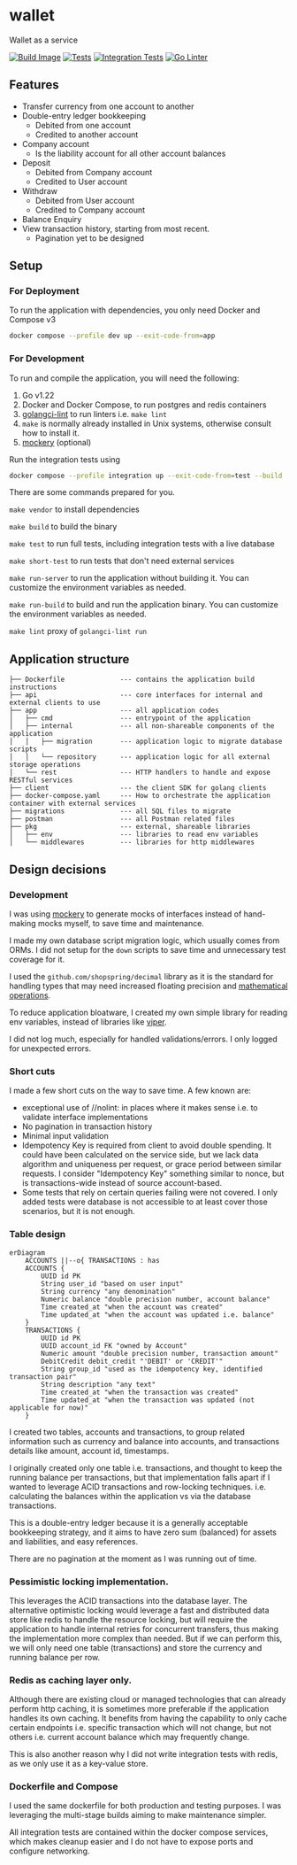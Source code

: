 # wallet

Wallet as a service

[![Build Image](https://github.com/devshark/wallet/actions/workflows/build-image.yaml/badge.svg)](https://github.com/devshark/wallet/actions/workflows/build-image.yaml)
[![Tests](https://github.com/devshark/wallet/actions/workflows/tests.yaml/badge.svg)](https://github.com/devshark/wallet/actions/workflows/tests.yaml)
[![Integration Tests](https://github.com/devshark/wallet/actions/workflows/integration-test.yaml/badge.svg)](https://github.com/devshark/wallet/actions/workflows/integration-test.yaml)
[![Go Linter](https://github.com/devshark/wallet/actions/workflows/linter.yaml/badge.svg)](https://github.com/devshark/wallet/actions/workflows/linter.yaml)

## Features

- Transfer currency from one account to another
- Double-entry ledger bookkeeping
  - Debited from one account
  - Credited to another account
- Company account
  - Is the liability account for all other account balances
- Deposit
  - Debited from Company account
  - Credited to User account
- Withdraw
  - Debited from User account
  - Credited to Company account
- Balance Enquiry
- View transaction history, starting from most recent.
  - Pagination yet to be designed

## Setup

### For Deployment

To run the application with dependencies, you only need Docker and Compose v3

```sh
docker compose --profile dev up --exit-code-from=app
```

### For Development

To run and compile the application, you will need the following:

1. Go v1.22
2. Docker and Docker Compose, to run postgres and redis containers
3. [golangci-lint](https://github.com/golangci/golangci-lint) to run linters i.e. `make lint`
4. `make` is normally already installed in Unix systems, otherwise consult how to install it.
5. [mockery](https://github.com/vektra/mockery) (optional)

Run the integration tests using

```sh
docker compose --profile integration up --exit-code-from=test --build
```

There are some commands prepared for you.

`make vendor` to install dependencies

`make build` to build the binary

`make test` to run full tests, including integration tests with a live database

`make short-test` to run tests that don't need external services

`make run-server` to run the application without building it. You can customize the environment variables as needed.

`make run-build` to build and run the application binary. You can customize the environment variables as needed.

`make lint` proxy of `golangci-lint run`

## Application structure

```code
├── Dockerfile              --- contains the application build instructions
├── api                     --- core interfaces for internal and external clients to use
├── app                     --- all application codes
│   ├── cmd                 --- entrypoint of the application
│   ├── internal            --- all non-shareable components of the application
│   │   ├── migration       --- application logic to migrate database scripts
│   │   └── repository      --- application logic for all external storage operations
│   └── rest                --- HTTP handlers to handle and expose RESTful services
├── client                  --- the client SDK for golang clients
├── docker-compose.yaml     --- How to orchestrate the application container with external services
├── migrations              --- all SQL files to migrate
├── postman                 --- all Postman related files
├── pkg                     --- external, shareable libraries
│   ├── env                 --- libraries to read env variables
│   └── middlewares         --- libraries for http middlewares
```

## Design decisions

### Development

I was using [mockery](https://github.com/vektra/mockery) to generate mocks of interfaces instead of hand-making mocks myself, to save time and maintenance.

I made my own database script migration logic, which usually comes from ORMs. I did not setup for the `down` scripts to save time and unnecessary test coverage for it.

I used the `github.com/shopspring/decimal` library as it is the standard for handling types that may need increased floating precision and [mathematical operations](https://0.30000000000000004.com/).

To reduce application bloatware, I created my own simple library for reading env variables, instead of libraries like [viper](https://github.com/spf13/viper).

I did not log much, especially for handled validations/errors. I only logged for unexpected errors.

### Short cuts

I made a few short cuts on the way to save time. A few known are:

- exceptional use of //nolint: in places where it makes sense i.e. to validate interface implementations
- No pagination in transaction history
- Minimal input validation
- Idempotency Key is required from client to avoid double spending. It could have been calculated on the service side, but we lack data algorithm and uniqueness per request, or grace period between similar requests. I consider "Idempotency Key" something similar to nonce, but is transactions-wide instead of source account-based.
- Some tests that rely on certain queries failing were not covered. I only added tests were database is not accessible to at least cover those scenarios, but it is not enough.

### Table design

```mermaid
erDiagram
    ACCOUNTS ||--o{ TRANSACTIONS : has
    ACCOUNTS {
        UUID id PK
        String user_id "based on user input"
        String currency "any denomination"
        Numeric balance "double precision number, account balance"
        Time created_at "when the account was created"
        Time updated_at "when the account was updated i.e. balance"
    }
    TRANSACTIONS {
        UUID id PK
        UUID account_id FK "owned by Account"
        Numeric amount "double precision number, transaction amount"
        DebitCredit debit_credit "'DEBIT' or 'CREDIT'"
        String group_id "used as the idempotency key, identified transaction pair"
        String description "any text"
        Time created_at "when the transaction was created"
        Time updated_at "when the transaction was updated (not applicable for now)"
    }
```

I created two tables, accounts and transactions, to group related information such as currency and balance into accounts, and transactions details like amount, account id, timestamps.

I originally created only one table i.e. transactions, and thought to keep the running balance per transactions, but that implementation falls apart if I wanted to leverage ACID transactions and row-locking techniques. i.e. calculating the balances within the application vs via the database transactions.

This is a double-entry ledger because it is a generally acceptable bookkeeping strategy, and it aims to have zero sum (balanced) for assets and liabilities, and easy references.

There are no pagination at the moment as I was running out of time.

### Pessimistic locking implementation.

This leverages the ACID transactions into the database layer.
The alternative optimistic locking would leverage a fast and distributed data store like redis to handle the resource locking, but will require the application to handle internal retries for concurrent transfers, thus making the implementation more complex than needed. But if we can perform this, we will only need one table (transactions) and store the currency and running balance per row.

### Redis as caching layer only.

Although there are existing cloud or managed technologies that can already perform http caching, it is sometimes more preferable if the application handles its own caching. It benefits from having the capability to only cache certain endpoints i.e. specific transaction which will not change, but not others i.e. current account balance which may frequently change.

This is also another reason why I did not write integration tests with redis, as we only use it as a key-value store.

### Dockerfile and Compose

I used the same dockerfile for both production and testing purposes. I was leveraging the multi-stage builds aiming to make maintenance simpler.

All integration tests are contained within the docker compose services, which makes cleanup easier and I do not have to expose ports and configure networking.
